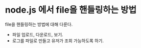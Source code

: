 # node.js 에서 file을 핸들링하는 방법
file을 핸들링하는 방법에 대해 다룬다.

* 파일 업로드, 다운로드, 보기.
* 로그를 파일로 만들고 유저가 조회 가능하도록 하기.
